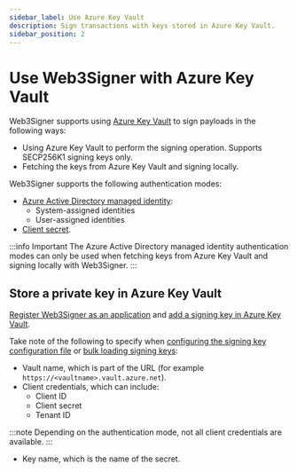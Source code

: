 ```yaml
---
sidebar_label: Use Azure Key Vault
description: Sign transactions with keys stored in Azure Key Vault.
sidebar_position: 2
---
```


# Use Web3Signer with Azure Key Vault

Web3Signer supports using [Azure Key Vault](https://azure.microsoft.com/en-au/services/key-vault/)
to sign payloads in the following ways:

- Using Azure Key Vault to perform the signing operation. Supports SECP256K1 signing keys only.
- Fetching the keys from Azure Key Vault and signing locally.

Web3Signer supports the following authentication modes:

- [Azure Active Directory managed identity]:
  - System-assigned identities
  - User-assigned identities
- [Client secret].

:::info Important
The Azure Active Directory managed identity authentication modes can only be used when fetching keys
from Azure Key Vault and signing locally with Web3Signer.
:::

## Store a private key in Azure Key Vault

[Register Web3Signer as an application] and [add a signing key in Azure Key Vault].

Take note of the following to specify when [configuring the signing key configuration file] or
[bulk loading signing keys]:

- Vault name, which is part of the URL (for example `https://<vaultname>.vault.azure.net`).
- Client credentials, which can include:
  - Client ID
  - Client secret
  - Tenant ID

:::note
Depending on the authentication mode, not all client credentials are available.
:::

- Key name, which is the name of the secret.

<!-- links -->

[configuring the signing key configuration file]: ../../use-signing-keys.md#azure-key-vault
[bulk loading signing keys]: ../../use-signing-keys.md#bulk-load-keys
[Register Web3Signer as an application]: https://docs.microsoft.com/en-us/azure/key-vault/general/authentication
[add a signing key in Azure Key Vault]: https://docs.microsoft.com/en-us/azure/key-vault/secrets/quick-create-portal#add-a-secret-to-key-vault
[Client secret]: https://docs.microsoft.com/en-us/azure/key-vault/secrets/about-secrets
[Azure Active Directory managed identity]: https://docs.microsoft.com/en-us/azure/app-service/overview-managed-identity?tabs=dotnet
